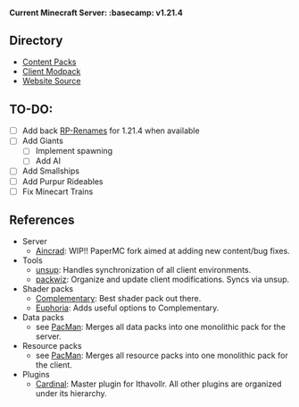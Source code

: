 #### Current Minecraft Server: :basecamp: __v1.21.4__  

## Directory
- [Content Packs](https://github.com/Ithavollr/PacMan)
- [Client Modpack](https://github.com/Ithavollr/ClientModpack)
- [Website Source](https://github.com/Ithavollr/Ithavollr.github.io)

## TO-DO:
- [ ] Add back [RP-Renames](https://modrinth.com/mod/rp-renames) for 1.21.4 when available
- [ ] Add Giants
  - [ ] Implement spawning
  - [ ] Add AI
- [ ] Add Smallships
- [ ] Add Purpur Rideables
- [ ] Fix Minecart Trains

## References
- Server
  + [Aincrad](https://github.com/Ifiht/Aincrad): WIP!! PaperMC fork aimed at adding new content/bug fixes.
- Tools
  + [unsup](https://git.sleeping.town/unascribed/unsup): Handles synchronization of all client environments.
  + [packwiz](https://packwiz.infra.link/tutorials/creating/adding-mods/): Organize and update client modifications. Syncs via unsup.
- Shader packs
  + [Complementary](https://modrinth.com/shader/complementary-reimagined): Best shader pack out there.
  + [Euphoria](https://modrinth.com/mod/euphoria-patches): Adds useful options to Complementary.
- Data packs
  + see [PacMan](https://github.com/Ifiht/PacMan): Merges all data packs into one monolithic pack for the server.
- Resource packs
  + see [PacMan](https://github.com/Ifiht/PacMan): Merges all resource packs into one monolithic pack for the client.
- Plugins
  + [Cardinal](https://github.com/Ifiht/Cardinal): Master plugin for Ithavollr. All other plugins are organized under its hierarchy.

